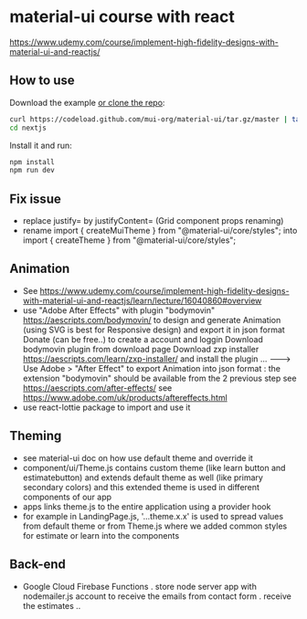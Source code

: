 # material-ui course with react

https://www.udemy.com/course/implement-high-fidelity-designs-with-material-ui-and-reactjs/

## How to use

Download the example [or clone the repo](https://github.com/mui-org/material-ui):

```sh
curl https://codeload.github.com/mui-org/material-ui/tar.gz/master | tar -xz --strip=2  material-ui-master/examples/nextjs
cd nextjs
```

Install it and run:

```sh
npm install
npm run dev
```

## Fix issue
- replace justify= by justifyContent=  (Grid component props renaming)
- rename import { createMuiTheme } from "@material-ui/core/styles"; into import { createTheme } from "@material-ui/core/styles";

## Animation
- See https://www.udemy.com/course/implement-high-fidelity-designs-with-material-ui-and-reactjs/learn/lecture/16040860#overview
- use  "Adobe After Effects" with plugin "bodymovin" https://aescripts.com/bodymovin/ to design and generate Animation (using SVG is best for Responsive design) and export it in json format
  Donate (can be free..) to create a account and loggin
  Download bodymovin plugin from download page
  Download zxp installer https://aescripts.com/learn/zxp-installer/ and install the plugin ...
  ---> Use Adobe > "After Effect" to export Animation into json format : the extension "bodymovin" should be available from the 2 previous step
 see https://aescripts.com/after-effects/
 see https://www.adobe.com/uk/products/aftereffects.html
- use react-lottie package to import and use it

## Theming
- see material-ui doc on how use default theme and override it
- component/ui/Theme.js contains custom theme (like learn button and estimatebutton) and extends default theme as well (like primary secondary colors) and this extended theme is used in different components of our app
- apps links theme.js to the entire application using a provider hook
- for example in LandingPage.js, '...theme.x.x' is used to spread values from default theme or from Theme.js where we added common styles for estimate or learn into the components

## Back-end
- Google Cloud Firebase Functions
  . store node server app with nodemailer.js account to receive the emails from contact form
  . receive the estimates ..
